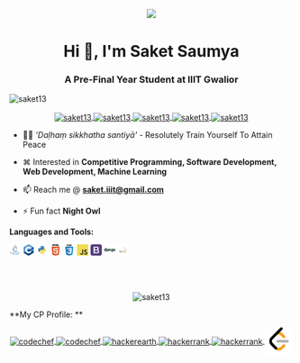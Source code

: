 
<!--
**saket13/saket13** is a ✨ _special_ ✨ repository because its `README.md` (this file) appears on your GitHub profile.

Here are some ideas to get you started:

- 🔭 I’m currently working on ...
- 🌱 I’m currently learning ...
- 👯 I’m looking to collaborate on ...
- 🤔 I’m looking for help with ...
- 💬 Ask me about ...
- 📫 How to reach me: ...
- 😄 Pronouns: ...
- ⚡ Fun fact: ...
-->
<p align="center">
  <img src="https://user-images.githubusercontent.com/5679180/79618120-0daffb80-80be-11ea-819e-d2b0fa904d07.gif" width="27px">
</p>
<h1 align="center">Hi 👋, I'm Saket Saumya</h1>
<h3 align="center">A Pre-Final Year Student at IIIT Gwalior</h3>
<p align="left"> <img src="https://komarev.com/ghpvc/?username=saket13" alt="saket13" /> 
</p>

<p align="center"> 
<a href="https://linkedin.com/in/saket13" target="_blank">
  <img align="center" src="https://cdn.jsdelivr.net/npm/simple-icons@3.0.1/icons/linkedin.svg" alt="saket13" height="30" width="50" />
</a>
<a href="https://github.com/saket13" target="_blank">
  <img align="center" src="https://cdn.jsdelivr.net/npm/simple-icons@3.0.1/icons/github.svg" alt="saket13" height="30" width="50" />
</a>
<a href="https://www.facebook.com/saket.saumya/" target="_blank">
  <img align="center" src="https://cdn.jsdelivr.net/npm/simple-icons@3.0.1/icons/facebook.svg" alt="saket13" height="30" width="50" />
</a>
<a href="https://instagram.com/saket_saumya/" target="_blank">
  <img align="center" src="https://cdn.jsdelivr.net/npm/simple-icons@3.0.1/icons/instagram.svg" alt="saket13" height="30" width="50" />
</a>
<a href="mailto:saket.iiit@gmail.com" target="_blank">
  <img align="center" src="https://cdn.jsdelivr.net/npm/simple-icons@3.0.1/icons/gmail.svg" alt="saket13" height="30" width="50" />
</a>
</p>

<p align="left">

- 👨‍💻 <i>'Daḷhaṃ sikkhatha santiyā'</i> - Resolutely Train Yourself To Attain Peace

- ⌘ Interested in **Competitive Programming, Software Development, Web Development, Machine Learning**

- 📫 Reach me @ **saket.iiit@gmail.com**

- ⚡ Fun fact **Night Owl**

</p>

**Languages and Tools:**  

<p align="left">
<code><img height="20" src="https://raw.githubusercontent.com/github/explore/80688e429a7d4ef2fca1e82350fe8e3517d3494d/topics/c/c.png"></code>
<code><img height="20" src="https://raw.githubusercontent.com/github/explore/80688e429a7d4ef2fca1e82350fe8e3517d3494d/topics/cpp/cpp.png"></code>
<code><img height="20" src="https://raw.githubusercontent.com/github/explore/80688e429a7d4ef2fca1e82350fe8e3517d3494d/topics/python/python.png"></code>
<code><img height="20" src="https://raw.githubusercontent.com/github/explore/80688e429a7d4ef2fca1e82350fe8e3517d3494d/topics/html/html.png"></code>
<code><img height="20" src="https://raw.githubusercontent.com/github/explore/80688e429a7d4ef2fca1e82350fe8e3517d3494d/topics/css/css.png"></code>
<code><img height="20" src="https://raw.githubusercontent.com/github/explore/80688e429a7d4ef2fca1e82350fe8e3517d3494d/topics/javascript/javascript.png"></code>
<code><img height="20" src="https://raw.githubusercontent.com/github/explore/80688e429a7d4ef2fca1e82350fe8e3517d3494d/topics/bootstrap/bootstrap.png"></code>
<code><img height="20" src="https://raw.githubusercontent.com/github/explore/80688e429a7d4ef2fca1e82350fe8e3517d3494d/topics/django/django.png"></code>
<code><img height="20" src="https://raw.githubusercontent.com/github/explore/80688e429a7d4ef2fca1e82350fe8e3517d3494d/topics/mysql/mysql.png"></code>
</p>
<br/>
<br/>

<p align="center"> <img src="https://github-readme-stats.vercel.app/api?username=saket13&show_icons=true" alt="saket13" /> </p>

**My CP Profile: **  
<p align="center"> 
<a href="https://www.stopstalk.com/user/profile/saket13" target="_blank">
  <img align="center" src="https://raw.githubusercontent.com/stopstalk/stopstalk-deployment/master/static/images/stopstalk-logo.png" alt="codechef" height="50" width="50" />
</a>
<a href="https://www.codechef.com/users/saket13" target="_blank">
  <img align="center" src="https://raw.githubusercontent.com/stopstalk/stopstalk-deployment/master/static/images/codechef_small.png" alt="codechef" height="50" width="50" />
</a>
<a href="https://www.hackerearth.com/@saket_13" target="_blank">
  <img align="center" src="https://raw.githubusercontent.com/stopstalk/stopstalk-deployment/master/static/images/hackerearth_logo.png" alt="hackerearth" height="50" width="50" />
</a>
<a href="https://www.hackerrank.com/saket13" target="_blank">
  <img align="center" src="https://raw.githubusercontent.com/stopstalk/stopstalk-deployment/master/static/images/hackerrank_logo.png" alt="hackerrank" height="50" width="50" />
</a>
<a href="https://www.hackerrank.com/saket13" target="_blank">
  <img align="center" src="https://raw.githubusercontent.com/stopstalk/stopstalk-deployment/master/static/images/spoj_logo.png" alt="hackerrank" height="50" width="50" />
</a>
<a href="https://leetcode.com/saket13/" target="blank">
  <img align="center" src="https://raw.githubusercontent.com/adi1307/Portfolio/master/coding/images/leetcode.png" alt="leetcode" height="50" width="50" />
</a>
</p>

